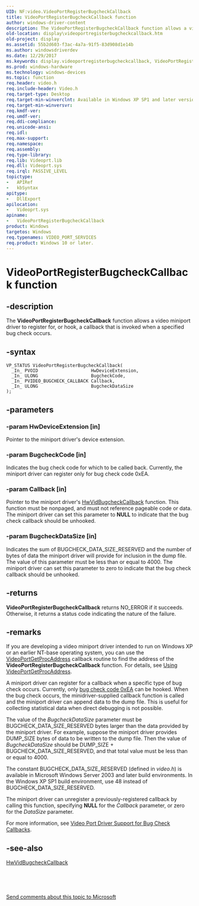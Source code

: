 ```yaml
---
UID: NF:video.VideoPortRegisterBugcheckCallback
title: VideoPortRegisterBugcheckCallback function
author: windows-driver-content
description: The VideoPortRegisterBugcheckCallback function allows a video miniport driver to register for, or hook, a callback that is invoked when a specified bug check occurs.
old-location: display\videoportregisterbugcheckcallback.htm
old-project: display
ms.assetid: 55b2d603-f3ac-4a7a-91f5-83d908d1e14b
ms.author: windowsdriverdev
ms.date: 12/29/2017
ms.keywords: display.videoportregisterbugcheckcallback, VideoPortRegisterBugcheckCallback, VideoPortRegisterBugcheckCallback function [Display Devices], VideoPort_Functions_ba500792-836e-4181-983c-506bf5608a1c.xml, video/VideoPortRegisterBugcheckCallback
ms.prod: windows-hardware
ms.technology: windows-devices
ms.topic: function
req.header: video.h
req.include-header: Video.h
req.target-type: Desktop
req.target-min-winverclnt: Available in Windows XP SP1 and later versions of the Windows operating systems.
req.target-min-winversvr: 
req.kmdf-ver: 
req.umdf-ver: 
req.ddi-compliance: 
req.unicode-ansi: 
req.idl: 
req.max-support: 
req.namespace: 
req.assembly: 
req.type-library: 
req.lib: Videoprt.lib
req.dll: Videoprt.sys
req.irql: PASSIVE_LEVEL
topictype:
-	APIRef
-	kbSyntax
apitype:
-	DllExport
apilocation:
-	Videoprt.sys
apiname:
-	VideoPortRegisterBugcheckCallback
product: Windows
targetos: Windows
req.typenames: VIDEO_PORT_SERVICES
req.product: Windows 10 or later.
---
```


# VideoPortRegisterBugcheckCallback function


## -description


The <b>VideoPortRegisterBugcheckCallback</b> function allows a video miniport driver to register for, or hook, a callback that is invoked when a specified bug check occurs.


## -syntax


````
VP_STATUS VideoPortRegisterBugcheckCallback(
  _In_ PVOID                    HwDeviceExtension,
  _In_ ULONG                    BugcheckCode,
  _In_ PVIDEO_BUGCHECK_CALLBACK Callback,
  _In_ ULONG                    BugcheckDataSize
);
````


## -parameters




### -param HwDeviceExtension [in]

Pointer to the miniport driver's device extension.


### -param BugcheckCode [in]

Indicates the bug check code for which to be called back. Currently, the miniport driver can register only for bug check code 0xEA.


### -param Callback [in]

Pointer to the miniport driver's <a href="..\video\nc-video-pvideo_bugcheck_callback.md">HwVidBugcheckCallback</a> function. This function must be nonpaged, and must not reference pageable code or data. The miniport driver can set this parameter to <b>NULL</b> to indicate that the bug check callback should be unhooked. 


### -param BugcheckDataSize [in]

Indicates the sum of BUGCHECK_DATA_SIZE_RESERVED and the number of bytes of data the miniport driver will provide for inclusion in the dump file. The value of this parameter must be less than or equal to 4000. The miniport driver can set this parameter to zero to indicate that the bug check callback should be unhooked.


## -returns


<b>VideoPortRegisterBugcheckCallback</b> returns NO_ERROR if it succeeds. Otherwise, it returns a status code indicating the nature of the failure. 



## -remarks


If you are developing a video miniport driver intended to run on Windows XP or an earlier NT-base operating system, you can use the <a href="..\video\nc-video-pvideo_port_get_proc_address.md">VideoPortGetProcAddress</a> callback routine to find the address of the <b>VideoPortRegisterBugcheckCallback</b> function. For details, see <a href="https://msdn.microsoft.com/48dace7e-7ba3-48bf-9788-469ff42f6fe3">Using VideoPortGetProcAddress</a>.

A miniport driver can register for a callback when a specific type of bug check occurs. Currently, only <a href="https://msdn.microsoft.com/f3d6acaf-3445-4fc3-b4ed-b72a74a32b57">bug check code 0xEA</a> can be hooked. When the bug check occurs, the minidriver-supplied callback function is called and the miniport driver can append data to the dump file. This is useful for collecting statistical data when direct debugging is not possible.

The value of the <i>BugcheckDataSize </i>parameter must be BUGCHECK_DATA_SIZE_RESERVED bytes larger than the data provided by the miniport driver. For example, suppose the miniport driver provides DUMP_SIZE bytes of data to be written to the dump file. Then the value of <i>BugcheckDataSize</i> should be DUMP_SIZE + BUGCHECK_DATA_SIZE_RESERVED, and that total value must be less than or equal to 4000.

The constant BUGCHECK_DATA_SIZE_RESERVED (defined in <i>video.h</i>) is available in Microsoft Windows Server 2003 and later build environments. In the Windows XP SP1 build environment, use 48 instead of BUGCHECK_DATA_SIZE_RESERVED.

The miniport driver can unregister a previously-registered callback by calling this function, specifying <b>NULL</b> for the <i>Callback</i> parameter, or zero for the <i>DataSize</i> parameter.

For more information, see <a href="https://msdn.microsoft.com/181fd4f2-feed-4759-80a7-aec97b9094b3">Video Port Driver Support for Bug Check Callbacks</a>.



## -see-also

<a href="..\video\nc-video-pvideo_bugcheck_callback.md">HwVidBugcheckCallback</a>

 

 

<a href="mailto:wsddocfb@microsoft.com?subject=Documentation%20feedback [display\display]:%20VideoPortRegisterBugcheckCallback function%20 RELEASE:%20(12/29/2017)&amp;body=%0A%0APRIVACY STATEMENT%0A%0AWe use your feedback to improve the documentation. We don't use your email address for any other purpose, and we'll remove your email address from our system after the issue that you're reporting is fixed. While we're working to fix this issue, we might send you an email message to ask for more info. Later, we might also send you an email message to let you know that we've addressed your feedback.%0A%0AFor more info about Microsoft's privacy policy, see http://privacy.microsoft.com/en-us/default.aspx." title="Send comments about this topic to Microsoft">Send comments about this topic to Microsoft</a>

